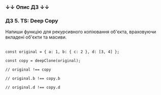### ↓↓ Опис ДЗ ↓↓ 
### ДЗ 5. TS: Deep Copy
<p>Напиши функцію для рекурсивного копіювання об'єкта, враховуючи вкладені об'єкти та масиви.</p>
<br/><code>const original = { a: 1, b: { c: 2 }, d: [3, 4] };
<br/>const copy = deepClone(original);
<br/>// original !== copy
<br/>// original.b !== copy.b
<br/>// original.d !== copy.d</code>